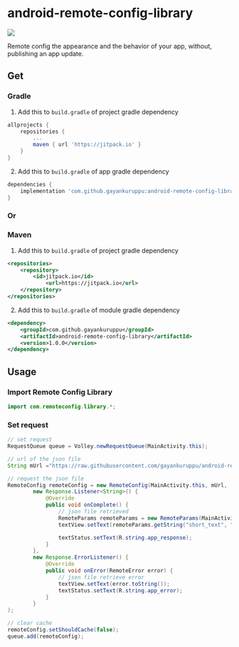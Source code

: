 # android-remote-config-library

[![](https://jitpack.io/v/gayankuruppu/android-remote-config-library.svg)](https://jitpack.io/#gayankuruppu/android-remote-config-library)

Remote config the appearance and the behavior of your app, without, publishing an app update.

## Get

### Gradle

1. Add this to `build.gradle` of project gradle dependency

```groovy
allprojects {
	repositories {
		...
 		maven { url 'https://jitpack.io' }
	}
}
```

2. Add this to `build.gradle` of app gradle dependency

```groovy
dependencies {
	implementation 'com.github.gayankuruppu:android-remote-config-library:1.0.0'
}
```

### Or

### Maven

1. Add this to `build.gradle` of project gradle dependency

```xml
<repositories>
	<repository>
		<id>jitpack.io</id>
	    	<url>https://jitpack.io</url>
	</repository>
</repositories>
```

2. Add this to `build.gradle` of module gradle dependency

```xml
<dependency>
	<groupId>com.github.gayankuruppu</groupId>
	<artifactId>android-remote-config-library</artifactId>
	<version>1.0.0</version>
</dependency>
```
## Usage
### Import Remote Config Library

```java
import com.remoteconfig.library.*;
```

### Set request

```java
// set request
RequestQueue queue = Volley.newRequestQueue(MainActivity.this);

// url of the json file
String mUrl ="https://raw.githubusercontent.com/gayankuruppu/android-remote-config-library/master/remote-config.json";

// request the json file
RemoteConfig remoteConfig = new RemoteConfig(MainActivity.this, mUrl,
        new Response.Listener<String>() {
            @Override
            public void onComplete() {
                // json file retrieved
                RemoteParams remoteParams = new RemoteParams(MainActivity.this);
                textView.setText(remoteParams.getString("short_text", "some_text"));

                textStatus.setText(R.string.app_response);
            }
        },
        new Response.ErrorListener() {
            @Override
            public void onError(RemoteError error) {
                // json file retrieve error
                textView.setText(error.toString());
                textStatus.setText(R.string.app_error);
            }
        }
);

// clear cache
remoteConfig.setShouldCache(false);
queue.add(remoteConfig);
```
